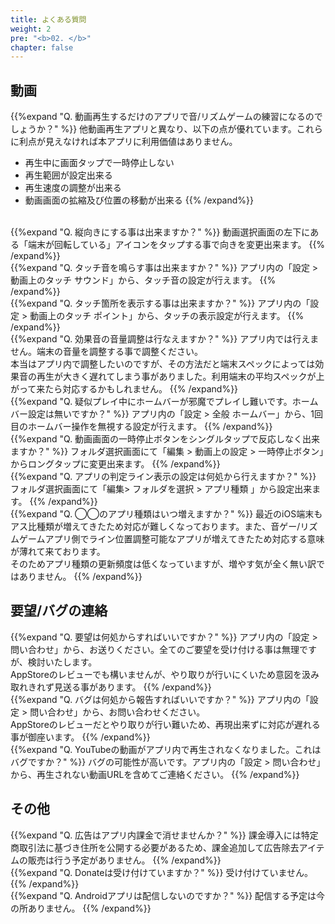 ```yaml
---
title: よくある質問
weight: 2
pre: "<b>02. </b>"
chapter: false
---
```


## 動画

{{%expand "Q. 動画再生するだけのアプリで音/リズムゲームの練習になるのでしょうか？" %}}
他動画再生アプリと異なり、以下の点が優れています。これらに利点が見えなければ本アプリに利用価値はありません。
- 再生中に画面タップで一時停止しない
- 再生範囲が設定出来る
- 再生速度の調整が出来る
- 動画画面の拡縮及び位置の移動が出来る
{{% /expand%}}
<br>
{{%expand "Q. 縦向きにする事は出来ますか？" %}}
動画選択画面の左下にある「端末が回転している」アイコンをタップする事で向きを変更出来ます。
{{% /expand%}}
<br>
{{%expand "Q. タッチ音を鳴らす事は出来ますか？" %}}
アプリ内の「設定 > 動画上のタッチ サウンド」から、タッチ音の設定が行えます。
{{% /expand%}}
<br>
{{%expand "Q. タッチ箇所を表示する事は出来ますか？" %}}
アプリ内の「設定 > 動画上のタッチ ポイント」から、タッチの表示設定が行えます。
{{% /expand%}}
<br>
{{%expand "Q. 効果音の音量調整は行なえますか？" %}}
アプリ内では行えません。端末の音量を調整する事で調整ください。<br>本当はアプリ内で調整したいのですが、その方法だと端末スペックによっては効果音の再生が大きく遅れてしまう事がありました。利用端末の平均スペックが上がって来たら対応するかもしれません。
{{% /expand%}}
<br>
{{%expand "Q. 疑似プレイ中にホームバーが邪魔でプレイし難いです。ホームバー設定は無いですか？" %}}
アプリ内の「設定 > 全般 ホームバー」から、1回目のホームバー操作を無視する設定が行えます。
{{% /expand%}}
<br>
{{%expand "Q. 動画画面の一時停止ボタンをシングルタップで反応しなく出来ますか？" %}}
フォルダ選択画面にて「編集 > 動画上の設定 > 一時停止ボタン」からロングタップに変更出来ます。
{{% /expand%}}
<br>
{{%expand "Q. アプリの判定ライン表示の設定は何処から行えますか？" %}}
フォルダ選択画面にて「編集> フォルダを選択 > アプリ種類 」から設定出来ます。
{{% /expand%}}
<br>
{{%expand "Q. ◯◯のアプリ種類はいつ増えますか？" %}}
最近のiOS端末もアス比種類が増えてきたため対応が難しくなっております。また、音ゲー/リズムゲームアプリ側でライン位置調整可能なアプリが増えてきたため対応する意味が薄れて来ております。<br>そのためアプリ種類の更新頻度は低くなっていますが、増やす気が全く無い訳ではありません。
{{% /expand%}}

## 要望/バグの連絡

{{%expand "Q. 要望は何処からすればいいですか？" %}}
アプリ内の「設定 > 問い合わせ」から、お送りください。全てのご要望を受け付ける事は無理ですが、検討いたします。<br>AppStoreのレビューでも構いませんが、やり取りが行いにくいため意図を汲み取れきれず見送る事があります。
{{% /expand%}}
<br>
{{%expand "Q. バグは何処から報告すればいいですか？" %}}
アプリ内の「設定 > 問い合わせ」から、お問い合わせください。<br>AppStoreのレビューだとやり取りが行い難いため、再現出来ずに対応が遅れる事が御座います。
{{% /expand%}}
<br>
{{%expand "Q. YouTubeの動画がアプリ内で再生されなくなりました。これはバグですか？" %}}
バグの可能性が高いです。アプリ内の「設定 > 問い合わせ」から、再生されない動画URLを含めてご連絡ください。
{{% /expand%}}

## その他

{{%expand "Q. 広告はアプリ内課金で消せませんか？" %}}
課金導入には特定商取引法に基づき住所を公開する必要があるため、課金追加して広告除去アイテムの販売は行う予定がありません。
{{% /expand%}}
<br>
{{%expand "Q. Donateは受け付けていますか？" %}}
受け付けていません。
{{% /expand%}}
<br>
{{%expand "Q. Androidアプリは配信しないのですか？" %}}
配信する予定は今の所ありません。
{{% /expand%}}